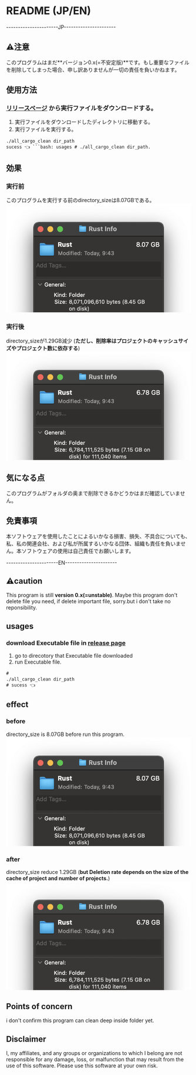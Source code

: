 # README (JP/EN)

----------------------JP----------------------

## ⚠️注意

このプログラムはまだ**バージョン0.x(=不安定版)**です。もし重要なファイルを削除してしまった場合、申し訳ありませんが一切の責任を負いかねます。

## 使用方法

### [リリースページ]() から実行ファイルをダウンロードする。

1. 実行ファイルをダウンロードしたディレクトリに移動する。
1. 実行ファイルを実行する。

```bash: usages
./all_cargo_clean dir_path
sucess 👈 ```bash: usages # ./all_cargo_clean dir_path.
```

## 効果

### 実行前

このプログラムを実行する前のdirectory_sizeは8.07GBである。
![before size](resurce/before.png)

### 実行後

directory_sizeが1.29GB減少 (**ただし、削除率はプロジェクトのキャッシュサイズやプロジェクト数に依存する**)
![after size](resurce/after.png)

## 気になる点

このプログラムがフォルダの奥まで削除できるかどうかはまだ確認していません。

## 免責事項

本ソフトウェアを使用したことによるいかなる損害、損失、不具合についても、私、私の関連会社、および私が所属するいかなる団体、組織も責任を負いません。本ソフトウェアの使用は自己責任でお願いします。

----------------------EN----------------------

## ⚠️caution

This program is still **version 0.x(=unstable)**. Maybe this program don't delete file you need, if delete important file, sorry.but i don't take no reponsibility.

## usages

### download Executable file in [release page]()

1. go to direcotory that Executable file downloaded
1. run Executable file.

```bash: usages
# 
./all_cargo_clean dir_path
# sucess 👈
```

## effect

### before

directory_size is 8.07GB before run this program.
![before size](resurce/before.png)

### after

directory_size reduce 1.29GB (**but Deletion rate depends on the size of the cache of project and number of projects.**)
![after size](resurce/after.png)

## Points of concern

i don't confirm this program can clean deep inside folder yet.

## Disclaimer

I, my affiliates, and any groups or organizations to which I belong are not responsible for any damage, loss, or malfunction that may result from the use of this software. Please use this software at your own risk.